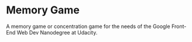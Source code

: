 # Memory Game

A memory game or concentration game for the needs of the Google Front-End Web Dev Nanodegree at 
Udacity.